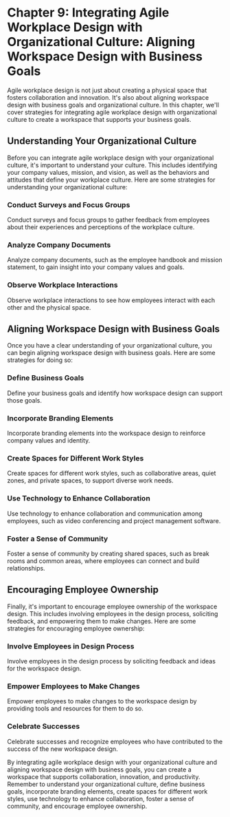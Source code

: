 Chapter 9: Integrating Agile Workplace Design with Organizational Culture: Aligning Workspace Design with Business Goals
========================================================================================================================

Agile workplace design is not just about creating a physical space that fosters collaboration and innovation. It's also about aligning workspace design with business goals and organizational culture. In this chapter, we'll cover strategies for integrating agile workplace design with organizational culture to create a workspace that supports your business goals.

Understanding Your Organizational Culture
-----------------------------------------

Before you can integrate agile workplace design with your organizational culture, it's important to understand your culture. This includes identifying your company values, mission, and vision, as well as the behaviors and attitudes that define your workplace culture. Here are some strategies for understanding your organizational culture:

### Conduct Surveys and Focus Groups

Conduct surveys and focus groups to gather feedback from employees about their experiences and perceptions of the workplace culture.

### Analyze Company Documents

Analyze company documents, such as the employee handbook and mission statement, to gain insight into your company values and goals.

### Observe Workplace Interactions

Observe workplace interactions to see how employees interact with each other and the physical space.

Aligning Workspace Design with Business Goals
---------------------------------------------

Once you have a clear understanding of your organizational culture, you can begin aligning workspace design with business goals. Here are some strategies for doing so:

### Define Business Goals

Define your business goals and identify how workspace design can support those goals.

### Incorporate Branding Elements

Incorporate branding elements into the workspace design to reinforce company values and identity.

### Create Spaces for Different Work Styles

Create spaces for different work styles, such as collaborative areas, quiet zones, and private spaces, to support diverse work needs.

### Use Technology to Enhance Collaboration

Use technology to enhance collaboration and communication among employees, such as video conferencing and project management software.

### Foster a Sense of Community

Foster a sense of community by creating shared spaces, such as break rooms and common areas, where employees can connect and build relationships.

Encouraging Employee Ownership
------------------------------

Finally, it's important to encourage employee ownership of the workspace design. This includes involving employees in the design process, soliciting feedback, and empowering them to make changes. Here are some strategies for encouraging employee ownership:

### Involve Employees in Design Process

Involve employees in the design process by soliciting feedback and ideas for the workspace design.

### Empower Employees to Make Changes

Empower employees to make changes to the workspace design by providing tools and resources for them to do so.

### Celebrate Successes

Celebrate successes and recognize employees who have contributed to the success of the new workspace design.

By integrating agile workplace design with your organizational culture and aligning workspace design with business goals, you can create a workspace that supports collaboration, innovation, and productivity. Remember to understand your organizational culture, define business goals, incorporate branding elements, create spaces for different work styles, use technology to enhance collaboration, foster a sense of community, and encourage employee ownership.
